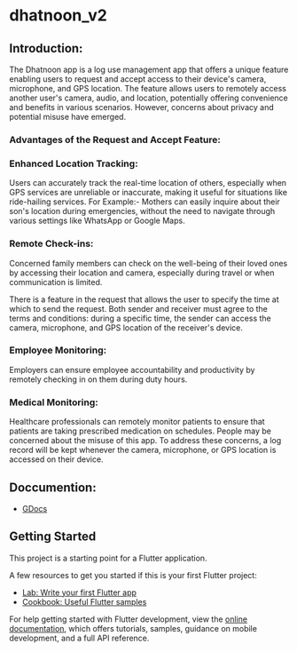 # dhatnoon_v2

## Introduction: 
The Dhatnoon app is a log use management app that offers a unique feature enabling users to request and accept access to their device's camera, microphone, and GPS location. The feature allows users to remotely access another user's camera, audio, and location, potentially offering convenience and benefits in various scenarios. However, concerns about privacy and potential misuse have emerged.

### Advantages of the Request and Accept Feature:

### Enhanced Location Tracking: 
Users can accurately track the real-time location of others, especially when GPS services are unreliable or inaccurate, making it useful for situations like ride-hailing services.
For Example:-
Mothers can easily inquire about their son's location during emergencies, without the need to navigate through various settings like WhatsApp or Google Maps.

### Remote Check-ins: 
Concerned family members can check on the well-being of their loved ones by accessing their location and camera, especially during travel or when communication is limited.

There is a feature in the request that allows the user to specify the time at which to send the request. Both sender and receiver must agree to the terms and conditions: during a specific time, the sender can access the camera, microphone, and GPS location of the receiver's device.

### Employee Monitoring: 
Employers can ensure employee accountability and productivity by remotely checking in on them during duty hours.
### Medical Monitoring: 
Healthcare professionals can remotely monitor patients to ensure that patients are taking  prescribed medication on schedules.
People may be concerned about the misuse of this app. To address these concerns, a log record will be kept whenever the camera, microphone, or GPS location is accessed on their device.

## Doccumention: 
- [GDocs](https://docs.google.com/document/d/1rxWwlF34suj7pxv-bKW-gU-nNxZ164mqj1UeI9bRRo4/edit?usp=sharing)

## Getting Started

This project is a starting point for a Flutter application.

A few resources to get you started if this is your first Flutter project:

- [Lab: Write your first Flutter app](https://docs.flutter.dev/get-started/codelab)
- [Cookbook: Useful Flutter samples](https://docs.flutter.dev/cookbook)

For help getting started with Flutter development, view the
[online documentation](https://docs.flutter.dev/), which offers tutorials,
samples, guidance on mobile development, and a full API reference.
